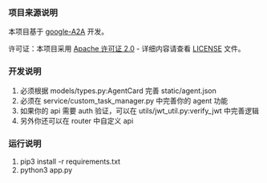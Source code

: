 ### 项目来源说明

本项目基于 [google-A2A](https://github.com/google/A2A) 开发。

许可证：本项目采用 [Apache 许可证 2.0](https://opensource.org/licenses/Apache-2.0) - 详细内容请查看 [LICENSE](https://github.com/google/A2A/blob/main/LICENSE) 文件。

### 开发说明
1. 必须根据 models/types.py:AgentCard 完善 static/agent.json
2. 必须在 service/custom_task_manager.py 中完善你的 agent 功能
3. 如果你的 api 需要 auth 验证，可以在 utils/jwt_util.py:verify_jwt 中完善逻辑
4. 另外你还可以在 router 中自定义 api

### 运行说明
1. pip3 install -r requirements.txt
2. python3 app.py
